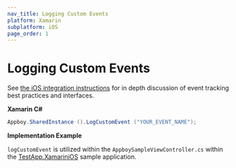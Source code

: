 ```yaml
---
nav_title: Logging Custom Events
platform: Xamarin
subplatform: iOS
page_order: 1
---
```

# Logging Custom Events

See [the iOS integration instructions][1] for in depth discussion of event tracking best practices and interfaces.

**Xamarin C#**

```csharp
Appboy.SharedInstance ().LogCustomEvent ("YOUR_EVENT_NAME");
```

**Implementation Example**

`logCustomEvent` is utilized within the `AppboySampleViewController.cs` within the [TestApp.XamariniOS][2] sample application.

[1]: {{site.baseurl}}/developer_guide/platform_integration_guides/ios/analytics/tracking_custom_events/
[2]: https://github.com/Appboy/appboy-xamarin-bindings/tree/master/appboy-component/samples/ios-unified/TestApp.XamariniOS

